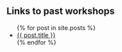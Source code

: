 ## Links to past workshops
<ul>
  {% for post in site.posts %}
    <li>
       <a href="{{ site.baseurl }}{{ post.url }}">{{ post.title }}</a>
    </li>
  {% endfor %}
</ul>

